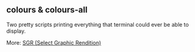## colours & colours-all
Two pretty scripts printing everything that
terminal could ever be able to display.

More: [SGR (Select Graphic Rendition)](https://en.wikipedia.org/wiki/ANSI_escape_code#graphics)
